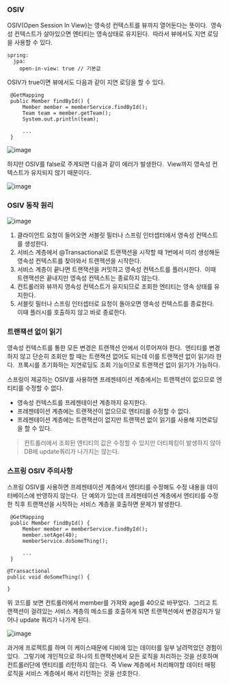 ### OSIV

OSIV(Open Session In View)는 영속성 컨텍스트를 뷰까지 열어둔다는 뜻이다.  영속성 컨텍스트가 살아있으면 엔티티는 영속상태로 유지된다.  따라서 뷰에서도 지연 로딩을 사용할 수 있다.

```
spring:
  jpa:
    open-in-view: true // 기본값
```

OSIV가 true이면 뷰에서도 다음과 같이 지연 로딩을 할 수 있다.

```
 @GetMapping
 public Member findById() {
     Member member = memberService.findById();
     Team team = member.getTeam();
     System.out.println(team);
     
     ...
 }
```

![image](https://img1.daumcdn.net/thumb/R1280x0/?scode=mtistory2&fname=https%3A%2F%2Fblog.kakaocdn.net%2Fdn%2FxQPVv%2FbtrcNMvMuIf%2Fe3br3jdzBNmwGp5lssKyT1%2Fimg.png)

하지만 OSIV를 false로 주게되면 다음과 같이 에러가 발생한다.  View까지 영속성 컨텍스트가 유지되지 않기 때문이다.

![image](https://img1.daumcdn.net/thumb/R1280x0/?scode=mtistory2&fname=https%3A%2F%2Fblog.kakaocdn.net%2Fdn%2Fb0AK6p%2FbtrcMGiL9xl%2Fu33ipHJJzSZXWjEjCvPxL1%2Fimg.png)

### OSIV 동작 원리

![image](https://img1.daumcdn.net/thumb/R1280x0/?scode=mtistory2&fname=https%3A%2F%2Fblog.kakaocdn.net%2Fdn%2FRrJ28%2FbtrcNMJjL4G%2FfonOLiSiwwORZDD5w9Q8r0%2Fimg.png)

1.  클라이언트 요청이 들어오면 서블릿 필터나 스프링 인터셉터에서 영속성 컨텍스트를 생성한다.
2.  서비스 계층에서 @Transactional로 트랜잭션을 시작할 때 1번에서 미리 생성해둔 영속성 컨텍스트를 찾아와서 트랜잭션을 시작한다.
3.  서비스 계층이 끝나면 트랜잭션을 커밋하고 영속성 컨텍스트를 플러시한다.  이때 트랜잭션은 끝내지만 영속성 컨텍스트는 종료하지 않는다.
4.  컨트롤러와 뷰까지 영속성 컨텍스트가 유지되므로 조회한 엔티티는 영속 상태를 유지한다.
5.  서블릿 필터나 스프링 인터셉터로 요청이 돌아오면 영속성 컨텍스트를 종료한다.  이때 플러시를 호출하지 않고 바로 종료한다.

### 트랜잭션 없이 읽기

영속성 컨텍스트를 통한 모든 변경은 트랜잭션 안에서 이루어져야 한다.  엔티티를 변경하지 않고 단순히 조회만 할 때는 트랜잭션 없어도 되는데 이를 트랜잭션 없이 읽기라 한다.  프록시를 초기화하는 지연로딩도 조회 기능이므로 트랜잭션 없이 읽기가 가능하다.

스프링이 제공하는 OSIV를 사용하면 프레젠테이션 계층에서는 트랜잭션이 없으므로 엔티티를 수정할 수 없다.

-   영속성 컨텍스트를 프레젠테이션 계층까지 유지한다.
-   프레젠테이션 계층에는 트랜잭션이 없으므로 엔티티를 수정할 수 없다.
-   프레젠테이션 계층에는 트랜잭션이 없지만 트랜잭션 없이 읽기를 사용해 지연로딩을 할 수 있다.

> 컨트롤러에서 조회된 엔티티의 값은 수정할 수 있지만 더티체킹이 발생하지 않아 DB에 update쿼리가 나가지는 않는다.

### 스프링 OSIV 주의사항

스프링 OSIV를 사용하면 프레젠테이션 계층에서 엔티티를 수정해도 수정 내용을 데이터베이스에 반영하지 않는다.  단 예외가 있는데 프레젠테이션 계층에서 엔티티를 수정한 직후 트랜잭션을 시작하는 서비스 계층을 호출하면 문제가 발생한다.

```
 @GetMapping
 public Member findById() {
     Member member = memberService.findById();
     member.setAge(40);
     memberService.doSomeThing();
     
     ...
 }
```

```
@Transactional
public void doSomeThing() {

}
```

위 코드를 보면 컨트롤러에서 member를 가져와 age를 40으로 바꾸었다.  그리고 트랜잭션이 걸려있는 서비스 계층의 메소드를 호출하게 되면 트랜잭션에서 변경감지가 일어나 update 쿼리가 나가게 된다.

![image](https://img1.daumcdn.net/thumb/R1280x0/?scode=mtistory2&fname=https%3A%2F%2Fblog.kakaocdn.net%2Fdn%2FbXywiF%2FbtrcOeMlb9x%2Fn3Sisrqsue2h1hhuTg7VkK%2Fimg.png)

과거에 프로젝트를 하며 이 케이스때문에 디비에 있는 데이터를 일부 날려먹었던 경험이 있다.  그렇기에 개인적으로 하나의 트랜잭션에서 모든 로직을 처리하는 것을 선호하며 컨트롤러단에 엔티티를 리턴하지 않는다.  즉 View 계층에서 처리해야할 데이터 매핑 로직을 서비스 계층에서 해서 리턴하는 것을 선호한다.